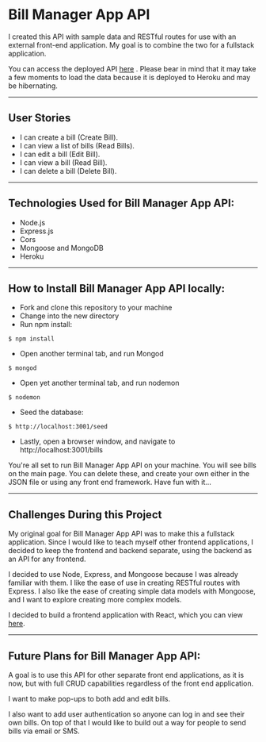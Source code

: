 # Bill Manager App API

 I created this API with sample data and RESTful routes for use with an external front-end application. My goal is to combine the two for a fullstack application.

 You can access the deployed API [here](https://dam-bill-manager-app.herokuapp.com/) . Please bear in mind that it may take a few moments to load the data because it is deployed to Heroku and may be hibernating.

--------------------------------------------
## User Stories

* I can create a bill (Create Bill).
* I can view a list of bills (Read Bills).
* I can edit a bill (Edit Bill).
* I can view a bill (Read Bill).
* I can delete a bill (Delete Bill).

--------------------------------------------

## Technologies Used for Bill Manager App API:

* Node.js
* Express.js
* Cors
* Mongoose and MongoDB
* Heroku


--------------------------------------------
## How to Install Bill Manager App API locally:

* Fork and clone this repository to your machine
* Change into the new directory
* Run npm install:

```
$ npm install

```
* Open another terminal tab, and run Mongod

```
$ mongod

```
* Open yet another terminal tab, and run nodemon
```
$ nodemon

```
* Seed the database:
```
$ http://localhost:3001/seed

```
* Lastly, open a browser window, and navigate to http://localhost:3001/bills

You're all set to run Bill Manager App API on your machine. You will see bills on the main page. You can delete these, and create your own either in the JSON file or using any front end framework. Have fun with it... 

--------------------------------------------
## Challenges During this Project

My original goal for Bill Manager App API was to make this a fullstack application. Since I would like to teach myself other frontend applications, I decided to keep the frontend and backend separate, using the backend as an API for any frontend.

I decided to use Node, Express, and Mongoose because I was already familiar with them. I like the ease of use in creating RESTful routes with Express. I also like the ease of creating simple data models with Mongoose, and I want to explore creating more complex models.

I decided to build a frontend application with React, which you can view [here](https://github.com/danielmorris710/budget_app).


--------------------------------------------
## Future Plans for Bill Manager App API:

A goal is to use this API for other separate front end applications, as it is now, but with full CRUD capabilities regardless of the front end application.

I want to make pop-ups to both add and edit bills.

I also want to add user authentication so anyone can log in and see their own bills. On top of that I would like to build out a way for people to send bills via email or SMS.
